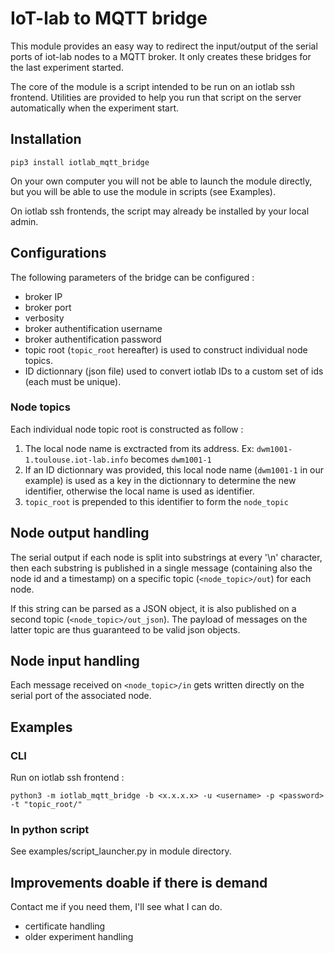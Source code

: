 # IoT-lab to MQTT bridge

This module provides an easy way to redirect the input/output of the serial ports of iot-lab nodes to a MQTT broker. It only creates these bridges for the last experiment started.


The core of the module is a script intended to be run on an iotlab ssh frontend. Utilities are provided to help you run that script on the server automatically when the experiment start.

## Installation

`pip3 install iotlab_mqtt_bridge`

On your own computer you will not be able to launch the module directly, but you will be able to use the module in scripts (see Examples).

On iotlab ssh frontends, the script may already be installed by your local admin.

## Configurations

The following parameters of the bridge can be configured :
  * broker IP
  * broker port
  * verbosity
  * broker authentification username
  * broker authentification password
  * topic root (`topic_root` hereafter) is used to construct individual node topics.
  * ID dictionnary (json file) used to convert iotlab IDs to a custom set of ids (each must be unique).
  
### Node topics

Each individual node topic root is constructed as follow :
  1. The local node name is exctracted from its address. Ex: `dwm1001-1.toulouse.iot-lab.info` becomes `dwm1001-1`
  2. If an ID dictionnary was provided, this local node name (`dwm1001-1` in our example) is used as a key in the dictionnary to determine the new identifier, otherwise the local name is used as identifier.
  3. `topic_root` is prepended to this identifier to form the `node_topic`
  

## Node output handling

The serial output if each node is split into substrings at every '\n' character, then each substring is published in a single message (containing also the node id and a timestamp) on a specific topic (`<node_topic>/out`) for each node. 

If this string can be parsed as a JSON object, it is also published on a second topic (`<node_topic>/out_json`). The payload of messages on the latter topic are thus guaranteed to be valid json objects.

## Node input handling

Each message received on `<node_topic>/in` gets written directly on the serial port of the associated node.


## Examples 
### CLI

Run on iotlab ssh frontend :

`python3 -m iotlab_mqtt_bridge -b <x.x.x.x> -u <username> -p <password> -t "topic_root/"`

### In python script
See examples/script_launcher.py in module directory.

## Improvements doable if there is demand
Contact me if you need them, I'll see what I can do.
  * certificate handling
  * older experiment handling
  
